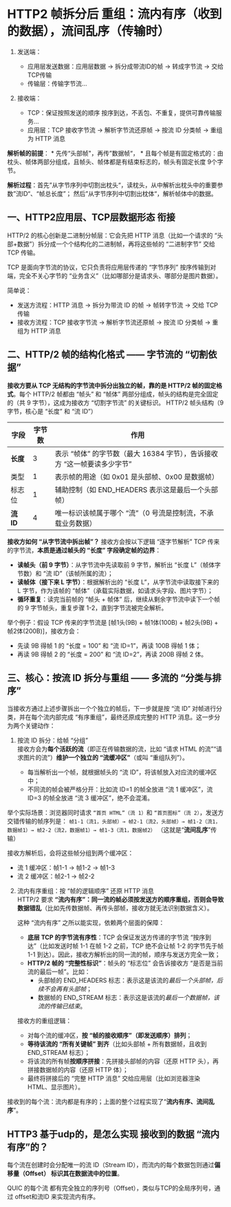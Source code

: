 # HTTP2 帧拆分后 重组：流内有序（收到的数据），流间乱序（传输时）

1. 发送端：
    * 应用层发送数据：应用层数据 → 拆分成带流ID的帧 → 转成字节流 → 交给TCP传输
    * 传输层：传输字节流...

2. 接收端：
    * TCP：保证按照发送的顺序 按序到达，不丢包、不重复，提供可靠传输服务...
    * 应用层：TCP 接收字节流 → 解析字节流还原帧 → 按流 ID 分类帧 → 重组为 HTTP 消息

**解析帧的前提**：
    * 先传“头部帧"，再传”数据帧“，
    * 且每个帧是有固定格式的：由枕头、帧体两部分组成，且帧头、帧体都是有结束标志的，帧头有固定长度 9个字节。

**解析过程**：首先”从字节序列中切割出枕头“，读枕头，从中解析出枕头中的重要参数”流ID“、“帧总长度”； 然后”从字节序列中切割出枕体“，解析帧体中的数据。


## 一、HTTP2应用层、TCP层数据形态 衔接
HTTP/2 的核心创新是二进制分帧层：它会先把 HTTP 消息（比如一个请求的 “头部+数据”）拆分成一个个结构化的二进制帧，再将这些帧的 “二进制字节” 交给 TCP 传输。

TCP 是面向字节流的协议，它只负责将应用层传递的 “字节序列” 按序传输到对端，完全不关心字节的 “业务含义”（比如哪部分是请求头、哪部分是图片数据）。

简单说：
* 发送方流程：HTTP 消息 → 拆分为带流 ID 的帧 → 帧转字节流 → 交给 TCP 传输
* 接收方流程：TCP 接收字节流 → 解析字节流还原帧 → 按流 ID 分类帧 → 重组为 HTTP 消息

## 二、HTTP/2 帧的结构化格式 —— 字节流的 “切割依据”
**接收方要从 TCP 无结构的字节流中拆分出独立的帧，靠的是 HTTP/2 帧的固定格式**。每个 HTTP/2 帧都由 “帧头” 和 “帧体” 两部分组成，帧头的结构是完全固定的（共 9 字节），这成为接收方 “切割字节流” 的关键标识。
HTTP/2 帧头结构（9 字节，核心是 “长度” 和 “流 ID”）

| 字段	| 字节数| 	作用| 
| ---- |  ---- |  ---- | 
| **长度**	| 3	| 表示 “帧体” 的字节数（最大 16384 字节），告诉接收方 “这一帧要读多少字节”| 
| 类型	| 1| 	表示帧的用途（如 0x01 是头部帧、0x00 是数据帧）| 
| 标志位| 	1| 	辅助控制（如 END_HEADERS 表示这是最后一个头部帧）| 
| **流 ID** | 	4| 	唯一标识该帧属于哪个 “流”（0 号流是控制流，不承载业务数据）| 


**接收方如何 “从字节流中拆出帧”？**
接收方会按以下逻辑 “逐字节解析” TCP 传来的字节流，**本质是通过帧头的 “长度” 字段确定帧的边界**：

* **读帧头（前 9 字节）**：从字节流中先读取前 9 字节，解析出 “长度 L”（帧体字节数）和 “流 ID”（该帧所属的流）；
* **读帧体（接下来 L 字节）**：根据解析出的 “长度 L”，从字节流中读取接下来的 L 字节，作为该帧的 “帧体”（承载实际数据，如请求头字段、图片字节）；
* **循环重复**：读完当前帧的 “帧头 + 帧体” 后，继续从剩余字节流中读下一个帧的 9 字节帧头，重复步骤 1-2，直到字节流被完全解析。

举个例子：假设 TCP 传来的字节流是 [帧1头(9B) + 帧1体(100B) + 帧2头(9B) + 帧2体(200B)]，接收方会：

* 先读 9B 得帧 1 的 “长度 = 100” 和 “流 ID=1”，再读 100B 得帧 1 体；
* 再读 9B 得帧 2 的 “长度 = 200” 和 “流 ID=2”，再读 200B 得帧 2 体。


## 三、核心：按流 ID 拆分与重组 —— 多流的 “分类与排序”
当接收方通过上述步骤拆出一个个独立的帧后，下一步就是按 “流 ID” 对帧进行分类，并在每个流内部完成 “有序重组”，最终还原成完整的 HTTP 消息。这一步分为两个关键动作：


1. 按流 ID 拆分：给帧 “分组”   
接收方会为**每个活跃的流**（即正在传输数据的流，比如 “请求 HTML 的流”“请求图片的流”）**维护一个独立的 “流缓冲区”**（或叫 “重组队列”）。   

    * 每当解析出一个帧，就根据帧头的 “流 ID”，将该帧放入对应流的缓冲区中；   
    * 不同流的帧会被严格分开：比如流 ID=1 的帧全放进 “流 1 缓冲区”，流 ID=3 的帧全放进 “流 3 缓冲区”，绝不会混淆。  

举个实际场景：浏览器同时请求 ```“首页 HTML”（流 1）```和 ```“首页图标”（流 2）```，发送方交错传输的帧序列是：
```帧1-1（流1，头部帧）→ 帧2-1（流2，头部帧）→ 帧1-2（流1，数据帧1）→ 帧2-2（流2，数据帧1）→ 帧1-3（流1，数据帧2）``` （这就是“**流间乱序**”传输）

接收方解析后，会将这些帧分组到两个缓冲区：

* 流 1 缓冲区：帧1-1 → 帧1-2 → 帧1-3
* 流 2 缓冲区：帧2-1 → 帧2-2

2. 流内有序重组：按 “帧的逻辑顺序” 还原 HTTP 消息   
HTTP/2 要求 **“流内有序”：同一流的帧必须按发送方的顺序重组，否则会导致数据错乱**（比如先传数据帧、再传头部帧，接收方就无法识别数据含义）。


    这种 “流内有序” 之所以能实现，依赖两个层面的保障：  
    * **底层 TCP 的字节流有序性**：TCP 会保证发送方传递的字节流 “按序到达”（比如发送时帧 1-1 在帧 1-2 之前，TCP 绝不会让帧 1-2 的字节先于帧 1-1 到达）。因此，接收方解析出的同一流的帧，顺序与发送方完全一致；
    * **HTTP/2 帧的 “完整性标识”**：帧头的 “标志位” 会告诉接收方 “是否是当前流的最后一帧”。比如：
        * 头部帧的 END_HEADERS 标志：表示这是该流的*最后一个头部帧，后续不会再有头部帧*；
        * 数据帧的 END_STREAM 标志：表示这是该流的*最后一个数据帧，该流的传输已结束*。

    接收方的重组逻辑：  
    * 对每个流的缓冲区，**按 “帧的接收顺序”（即发送顺序）排列**；
    * **等待该流的 “所有关键帧” 到齐**（比如头部帧 + 所有数据帧，且收到 END_STREAM 标志）；
    * 将该流的所有帧**按顺序拼接**：先拼接头部帧的内容（还原 HTTP 头），再拼接数据帧的内容（还原 HTTP 体）；
    * 最终将拼接后的 “完整 HTTP 消息” 交给应用层（比如浏览器渲染 HTML、显示图片）。


接收到的每个流：流内都是有序的；上面的整个过程实现了“**流内有序、流间乱序**”。


## HTTP3 基于udp的，是怎么实现 接收到的数据 “流内有序”的？

每个流在创建时会分配唯一的流 ID（Stream ID），而流内的每个数据包则通过**偏移量（Offset） 标识其在数据流中的位置**。

QUIC 的每个流 都有完全独立的序列号（Offset），类似与TCP的全局序列号，通过 offset和流ID 来实现流内有序。

